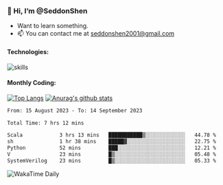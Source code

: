 ### 👋 Hi, I’m @SeddonShen
- Want to learn something.
- 📫 You can contact me at seddonshen2001@gmail.com

#### Technologies:

![skills](https://skillicons.dev/icons?i=scala,js,html,css,bootstrap,jquery,c,cpp,cloudflare,django,docker,flask,git,github,githubactions,linux,latex,mysql,nodejs,ps,php,pr,py,raspberrypi,redis,unreal,v,vscode,vue,bash)

#### Monthly Coding:
[![Top Langs](https://github-readme-stats.vercel.app/api/top-langs?username=seddonshen&show_icons=true&locale=en&layout=compact&hide=html&langs_count=8)](https://github.com/SeddonShen/)
[![Anurag's github stats](https://github-readme-stats.vercel.app/api?username=SeddonShen&count_private=true&show_icons=true)](https://github.com/anuraghazra/github-readme-stats)
<!--START_SECTION:waka-->

```txt
From: 15 August 2023 - To: 14 September 2023

Total Time: 7 hrs 12 mins

Scala            3 hrs 13 mins   ███████████▒░░░░░░░░░░░░░   44.78 %
sh               1 hr 38 mins    █████▓░░░░░░░░░░░░░░░░░░░   22.75 %
Python           52 mins         ███░░░░░░░░░░░░░░░░░░░░░░   12.21 %
V                23 mins         █▒░░░░░░░░░░░░░░░░░░░░░░░   05.48 %
SystemVerilog    23 mins         █▒░░░░░░░░░░░░░░░░░░░░░░░   05.33 %
```

<!--END_SECTION:waka-->

![WakaTime Daily](https://wakatime.com/share/@seddon2001/61a7e342-5f12-4fea-bf92-1fac161e97d6.svg)
<!---
SeddonShen/SeddonShen is a ✨ special ✨ repository because its `README.md` (this file) appears on your GitHub profile.
You can click the Preview link to take a look at your changes.
--->
